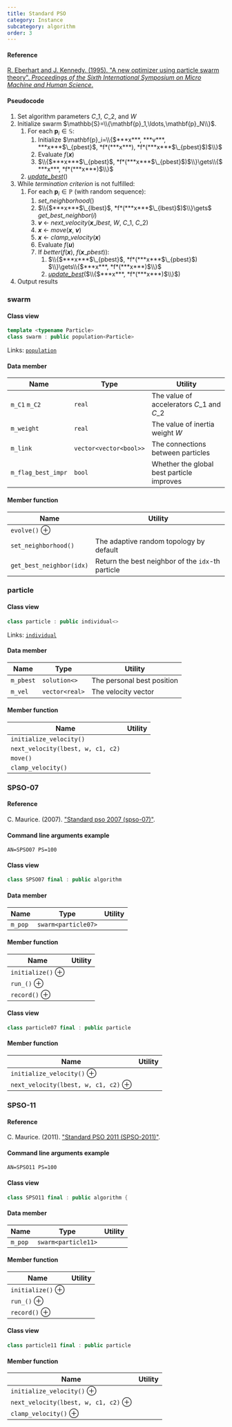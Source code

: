 ```yaml
---
title: Standard PSO
category: Instance
subcategory: algorithm
order: 3
---
```


#### Reference

[R. Eberhart and J. Kennedy. (1995).
"A new optimizer using particle swarm theory".
*Proceedings of the Sixth International Symposium on Micro Machine and Human Science*.](https://doi.org/10.1109/MHS.1995.494215)

#### Pseudocode

1. Set algorithm parameters *C*$\_1$, *C*$\_2$, and *W*
1. Initialize swarm $\mathbb{S}=\\{\mathbf{p}_1,\ldots,\mathbf{p}_N\\}$.
	1. For each $\mathbf{p}_i \in \mathbb{S}$:
		1. Initialize $\mathbf{p}_i=\\{$***x***, ***v***, ***x***$\_{pbest}$, *f*(***x***), *f*(***x***$\_{pbest}$)$\\}$
		1. Evaluate *f*(***x***)
		1. $\\{$***x***$\_{pbest}$, *f*(***x***$\_{pbest}$)$\\}\gets\\{$ ***x***, *f*(***x***)$\\}$
	1. [*update_best*](../../../Core/algorithm/population/#major-member-functions)()
1. While *termination criterion* is not fulfilled:
	1. For each $\mathbf{p}_i\in \mathbb{P}$ (with random sequence):
		1. *set_neighborhood*()
		1.  $\\{$***x***$\_{lbest}$, *f*(***x***$\_{lbest}$)$\\}\gets$ *get_best_neighbor*($i$)
		1. ***v*** $\gets$ *next_velocity*(***x***$\_{lbest}$, *W*, *C*$\_1$, *C*$\_2$)
		1. ***x*** $\gets$ *move*(***x***, ***v***)
		1. ***x*** $\gets$ *clamp_velocity*(***x***)
		1. Evaluate *f*(***u***)
		1. If *better*(*f*(***x***), *f*(***x***$\_{pbest}$)):
			1. $\\{$***x***$\_{pbest}$, *f*(***x***$\_{pbest}$) $\\}\gets\\{$***x***, *f*(***x***)$\\}$
			1. [*update_best*](../../../Core/algorithm/population/#major-member-functions)($\\{$***x***, *f*(***x***)$\\}$)
1. Output results

### swarm

#### Class view

```c++
template <typename Particle>
class swarm : public population<Particle> 
```
Links: [`population`](../../../Core/algorithm/population)

#### Data member

|Name|Type|Utility|
|-|-|-|
|`m_C1` `m_C2`|`real`|The value of accelerators *C*$\_1$ and *C*$\_2$|
|`m_weight`|`real`|The value of inertia weight *W*|
|`m_link`|`vector<vector<bool>>`|The connections between particles|
|`m_flag_best_impr`|`bool`|Whether the global best particle improves|

#### Member function

|Name|Utility|
|-|-|
|`evolve()` &oplus;||
|`set_neighborhood()`|The adaptive random topology by default|
|`get_best_neighbor(idx)`|Return the best neighbor of the `idx`-th particle|

### particle

#### Class view

```c++
class particle : public individual<> 
```
Links: [`individual`](../../../Core/algorithm/individual)

#### Data member

|Name|Type|Utility|
|-|-|-|
|`m_pbest`|`solution<>`|The personal best position|
|`m_vel`|`vector<real>`|The velocity vector|

#### Member function

|Name|Utility|
|-|-|
|`initialize_velocity()`||
|`next_velocity(lbest, w, c1, c2)`||
|`move()`||
|`clamp_velocity()`||

### SPSO-07

#### Reference

C. Maurice. (2007). ["Standard pso 2007 (spso-07)"](http://www.particleswarm.info/Programs.html).

#### Command line arguments example

`AN=SPSO07 PS=100`

#### Class view

```c++
class SPSO07 final : public algorithm
```

#### Data member

|Name|Type|Utility|
|-|-|-|
|`m_pop`|`swarm<particle07>`||

#### Member function

|Name|Utility|
|-|-|
|`initialize()` &oplus;||
|`run_()` &oplus;||
|`record()` &oplus;||

#### Class view

```c++
class particle07 final : public particle
```

#### Member function

|Name|Utility|
|-|-|
|`initialize_velocity()` &oplus;||
|`next_velocity(lbest, w, c1, c2)` &oplus;||

### SPSO-11

#### Reference

C. Maurice. (2011). ["Standard PSO 2011 (SPSO-2011)"](http://www.particleswarm.info/Programs.html).

#### Command line arguments example

`AN=SPSO11 PS=100`

#### Class view

```c++
class SPSO11 final : public algorithm {
```

#### Data member

|Name|Type|Utility|
|-|-|-|
|`m_pop`|`swarm<particle11>`||

#### Member function

|Name|Utility|
|-|-|
|`initialize()` &oplus;||
|`run_()` &oplus;||
|`record()` &oplus;||

#### Class view

```c++
class particle11 final : public particle
```

#### Member function

|Name|Utility|
|-|-|
|`initialize_velocity()` &oplus;||
|`next_velocity(lbest, w, c1, c2)` &oplus;||
|`clamp_velocity()` &oplus;||